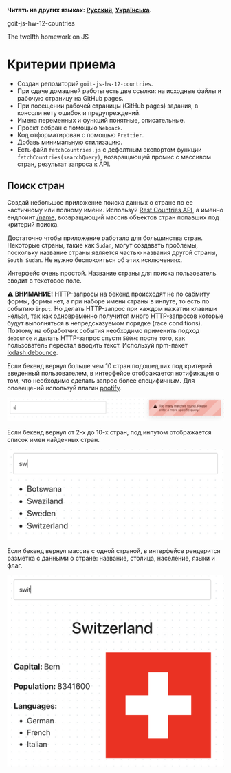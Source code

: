 **Читать на других языках: [Русский](README.md), [Українська](README.ua.md).**

goit-js-hw-12-countries

The twelfth homework on JS

# Критерии приема

- Создан репозиторий `goit-js-hw-12-countries`.
- При сдаче домашней работы есть две ссылки: на исходные файлы и рабочую страницу на GitHub pages.
- При посещении рабочей страницы (GitHub pages) задания, в консоли нету ошибок и предупреждений.
- Имена переменных и функций понятные, описательные.
- Проект собран с помощью `Webpack`.
- Код отформатирован с помощью `Prettier`.
- Добавь минимальную стилизацию.
- Есть файл `fetchCountries.js` с дефолтным экспортом функции `fetchCountries(searchQuery)`,
  возвращающей промис с массивом стран, результат запроса к API.

## Поиск стран

Создай небольшое приложение поиска данных о стране по ее частичному или полному имени. Используй
[Rest Countries API](https://restcountries.eu/), а именно ендпоинт
[/name](https://restcountries.eu/#api-endpoints-name), возвращающий массив объектов стран попавших
под критерий поиска.

Достаточно чтобы приложение работало для большинства стран. Некоторые страны, такие как `Sudan`,
могут создавать проблемы, поскольку название страны является частью названия другой страны,
`South Sudan`. Не нужно беспокоиться об этих исключениях.

Интерфейс очень простой. Название страны для поиска пользователь вводит в текстовое поле.

⚠️ **ВНИМАНИЕ!** HTTP-запросы на бекенд происходят не по сабмиту формы, формы нет, а при наборе
имени страны в инпуте, то есть по событию `input`. Но делать HTTP-запрос при каждом нажатии клавиши
нельзя, так как одновременно получится много HTTP-запросов которые будут выполняться в
непредсказуемом порядке (race conditions). Поэтому на обработчик события необходимо применить подход
`debounce` и делать HTTP-запрос спустя `500мс` после того, как пользователь перестал вводить текст.
Используй npm-пакет [lodash.debounce](https://www.npmjs.com/package/lodash.debounce).

Если бекенд вернул больше чем 10 стран подошедших под критерий введенный пользователем, в интерфейсе
отображается нотификация о том, что необходимо сделать запрос более специфичным. Для оповещений
используй плагин [pnotify](https://github.com/sciactive/pnotify).

![оповещение](assets/query-prompt.png)

Если бекенд вернул от 2-х до 10-х стран, под инпутом отображается список имен найденных стран.

![список стран](assets/country-list.png)

Если бекенд вернул массив с одной страной, в интерфейсе рендерится разметка с данными о стране:
название, столица, население, языки и флаг.

![информация о стране](assets/country-info.png)

